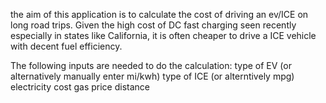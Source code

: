 the aim of this application is to calculate the cost of driving an ev/ICE on long road trips. Given the high cost of DC fast charging seen recently especially in states like California, it is often cheaper to drive a ICE vehicle with decent fuel efficiency.

The following inputs are needed to do the calculation:
type of EV (or alternatively manually enter mi/kwh)
type of ICE (or alterntively mpg)
electricity cost
gas price
distance